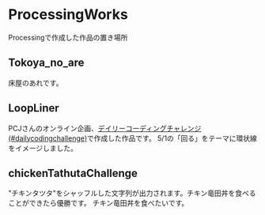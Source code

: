 # ProcessingWorks
Processingで作成した作品の置き場所

## Tokoya_no_are
床屋のあれです。

## LoopLiner
PCJさんのオンライン企画、[デイリーコーディングチャレンジ(#dailycodingchallenge)](https://twitter.com/PCD_Tokyo/status/1244525535599964162?s=20)で作成した作品です。
5/1の「回る」をテーマに環状線をイメージしました。

## chickenTathutaChallenge
"チキンタツタ"をシャッフルした文字列が出力されます。チキン竜田丼を食べることができたら優勝です。
チキン竜田丼を食べたいです。